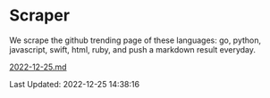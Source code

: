 # Scraper

We scrape the github trending page of these languages: go, python, javascript, swift, html, ruby, and push a markdown result everyday.

[2022-12-25.md](https://github.com/henson/Scraper/blob/master/2022-12-25.md)

Last Updated: 2022-12-25 14:38:16
